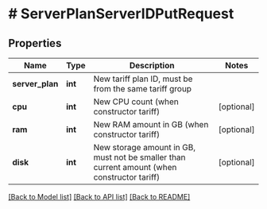 # # ServerPlanServerIDPutRequest

## Properties

Name | Type | Description | Notes
------------ | ------------- | ------------- | -------------
**server_plan** | **int** | New tariff plan ID, must be from the same tariff group |
**cpu** | **int** | New CPU count (when constructor tariff) | [optional]
**ram** | **int** | New RAM amount in GB (when constructor tariff) | [optional]
**disk** | **int** | New storage amount in GB, must not be smaller than current amount (when constructor tariff) | [optional]

[[Back to Model list]](../../README.md#models) [[Back to API list]](../../README.md#endpoints) [[Back to README]](../../README.md)
